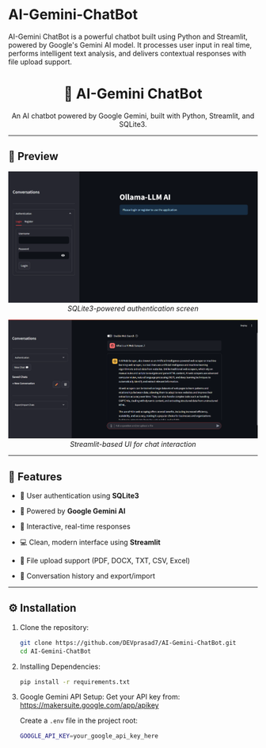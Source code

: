 # AI-Gemini-ChatBot
AI-Gemini ChatBot is a powerful chatbot built using Python and Streamlit, powered by Google's Gemini AI model. It processes user input in real time, performs intelligent text analysis, and delivers contextual responses with file upload support.

<h1 align="center">🤖 AI-Gemini ChatBot</h1>

<p align="center">
  An AI chatbot powered by Google Gemini, built with Python, Streamlit, and SQLite3.
</p>

---

## 📸 Preview

<!-- Add your screenshots below -->
<p align="center">
  <img src="images/screenshot1.png" alt="Authentication Page" width="600"/>
  <br/>
  <em>SQLite3-powered authentication screen</em>
</p>

<p align="center">
  <img src="images/screenshot2.png" alt="ChatBot Home UI" width="600"/>
  <br/>
  <em>Streamlit-based UI for chat interaction</em>
</p>

---

## 🚀 Features

- 🔐 User authentication using **SQLite3**
- 🧠 Powered by **Google Gemini AI**

- 💬 Interactive, real-time responses
- 💻 Clean, modern interface using **Streamlit**
- 📁 File upload support (PDF, DOCX, TXT, CSV, Excel)
- 💾 Conversation history and export/import

---

## ⚙️ Installation

1. Clone the repository:
   ```bash
   git clone https://github.com/DEVprasad7/AI-Gemini-ChatBot.git
   cd AI-Gemini-ChatBot

2. Installing Dependencies:
   ```bash
   pip install -r requirements.txt

3. Google Gemini API Setup:
    Get your API key from: https://makersuite.google.com/app/apikey
    
    Create a `.env` file in the project root:
    ```bash
    GOOGLE_API_KEY=your_google_api_key_here